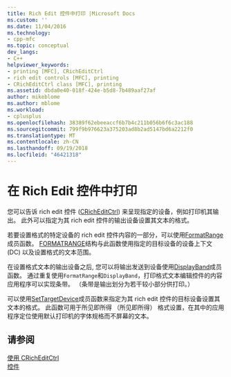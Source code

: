 ```yaml
---
title: Rich Edit 控件中打印 |Microsoft Docs
ms.custom: ''
ms.date: 11/04/2016
ms.technology:
- cpp-mfc
ms.topic: conceptual
dev_langs:
- C++
helpviewer_keywords:
- printing [MFC], CRichEditCtrl
- rich edit controls [MFC], printing
- CRichEditCtrl class [MFC], printing
ms.assetid: dbda0e40-018f-424e-b5d8-7b489aaf27af
author: mikeblome
ms.author: mblome
ms.workload:
- cplusplus
ms.openlocfilehash: 38389f62ebeeaccf6b7b4c211b056b6f6c3ac188
ms.sourcegitcommit: 799f9b976623a375203ad8b2ad5147bd6a2212f0
ms.translationtype: MT
ms.contentlocale: zh-CN
ms.lasthandoff: 09/19/2018
ms.locfileid: "46421318"
---
```

# <a name="printing-in-rich-edit-controls"></a>在 Rich Edit 控件中打印

您可以告诉 rich edit 控件 ([CRichEditCtrl](../mfc/reference/cricheditctrl-class.md)) 来呈现指定的设备，例如打印机其输出。 此外可以指定为其 rich edit 控件的输出设备设置其文本的格式。

若要设置格式的特定设备的 rich edit 控件内容的一部分，可以使用[FormatRange](../mfc/reference/cricheditctrl-class.md#formatrange)成员函数。 [FORMATRANGE](/windows/desktop/api/richedit/ns-richedit-_formatrange)结构与此函数使用指定的目标设备的设备上下文 (DC) 以及设置格式的文本范围。

在设置格式文本的输出设备之后, 您可以将输出发送到设备使用[DisplayBand](../mfc/reference/cricheditctrl-class.md#displayband)成员函数。 通过重复使用`FormatRange`和`DisplayBand`，打印格式文本编辑控件的内容应用程序可以实现条带。 （条带是输出划分为若干较小部分供打印。）

可以使用[SetTargetDevice](../mfc/reference/cricheditctrl-class.md#settargetdevice)成员函数来指定为其 rich edit 控件的目标设备设置其文本的格式。 此函数可用于所见即所得 （所见即所得） 格式设置，在其中的应用程序定位使用默认打印机的字体规格而不屏幕的文本。

## <a name="see-also"></a>请参阅

[使用 CRichEditCtrl](../mfc/using-cricheditctrl.md)<br/>
[控件](../mfc/controls-mfc.md)

